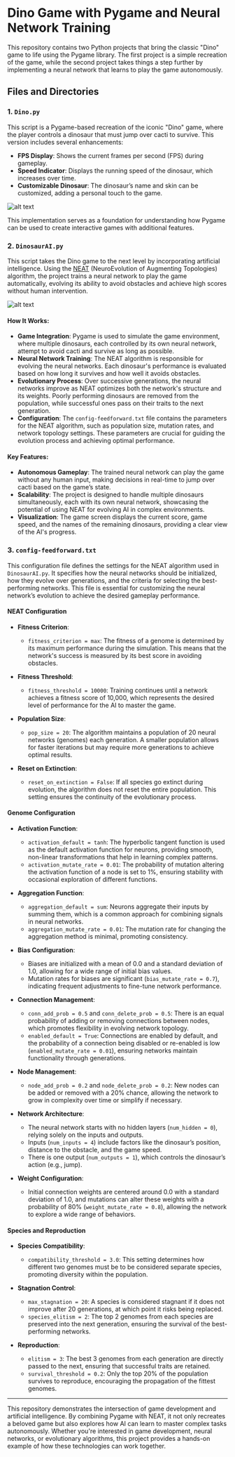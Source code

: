 # Dino Game with Pygame and Neural Network Training

This repository contains two Python projects that bring the classic "Dino" game to life using the Pygame library. The first project is a simple recreation of the game, while the second project takes things a step further by implementing a neural network that learns to play the game autonomously.

## Files and Directories

### 1. `Dino.py`
This script is a Pygame-based recreation of the iconic "Dino" game, where the player controls a dinosaur that must jump over cacti to survive. This version includes several enhancements:
- **FPS Display**: Shows the current frames per second (FPS) during gameplay.
- **Speed Indicator**: Displays the running speed of the dinosaur, which increases over time.
- **Customizable Dinosaur**: The dinosaur’s name and skin can be customized, adding a personal touch to the game.

![alt text](image.png)

This implementation serves as a foundation for understanding how Pygame can be used to create interactive games with additional features.

### 2. `DinosaurAI.py`
This script takes the Dino game to the next level by incorporating artificial intelligence. Using the [NEAT](https://neat-python.readthedocs.io/en/latest/) (NeuroEvolution of Augmenting Topologies) algorithm, the project trains a neural network to play the game automatically, evolving its ability to avoid obstacles and achieve high scores without human intervention.

![alt text](image-1.png)

#### How It Works:
- **Game Integration**: Pygame is used to simulate the game environment, where multiple dinosaurs, each controlled by its own neural network, attempt to avoid cacti and survive as long as possible.
- **Neural Network Training**: The NEAT algorithm is responsible for evolving the neural networks. Each dinosaur's performance is evaluated based on how long it survives and how well it avoids obstacles.
- **Evolutionary Process**: Over successive generations, the neural networks improve as NEAT optimizes both the network's structure and its weights. Poorly performing dinosaurs are removed from the population, while successful ones pass on their traits to the next generation.
- **Configuration**: The `config-feedforward.txt` file contains the parameters for the NEAT algorithm, such as population size, mutation rates, and network topology settings. These parameters are crucial for guiding the evolution process and achieving optimal performance.

#### Key Features:
- **Autonomous Gameplay**: The trained neural network can play the game without any human input, making decisions in real-time to jump over cacti based on the game’s state.
- **Scalability**: The project is designed to handle multiple dinosaurs simultaneously, each with its own neural network, showcasing the potential of using NEAT for evolving AI in complex environments.
- **Visualization**: The game screen displays the current score, game speed, and the names of the remaining dinosaurs, providing a clear view of the AI's progress.

### 3. `config-feedforward.txt`
This configuration file defines the settings for the NEAT algorithm used in `DinosaurAI.py`. It specifies how the neural networks should be initialized, how they evolve over generations, and the criteria for selecting the best-performing networks. This file is essential for customizing the neural network’s evolution to achieve the desired gameplay performance.

#### NEAT Configuration

- **Fitness Criterion**: 
  - `fitness_criterion = max`: The fitness of a genome is determined by its maximum performance during the simulation. This means that the network's success is measured by its best score in avoiding obstacles.
  
- **Fitness Threshold**: 
  - `fitness_threshold = 10000`: Training continues until a network achieves a fitness score of 10,000, which represents the desired level of performance for the AI to master the game.
  
- **Population Size**: 
  - `pop_size = 20`: The algorithm maintains a population of 20 neural networks (genomes) each generation. A smaller population allows for faster iterations but may require more generations to achieve optimal results.

- **Reset on Extinction**: 
  - `reset_on_extinction = False`: If all species go extinct during evolution, the algorithm does not reset the entire population. This setting ensures the continuity of the evolutionary process.

#### Genome Configuration

- **Activation Function**: 
  - `activation_default = tanh`: The hyperbolic tangent function is used as the default activation function for neurons, providing smooth, non-linear transformations that help in learning complex patterns.
  - `activation_mutate_rate = 0.01`: The probability of mutation altering the activation function of a node is set to 1%, ensuring stability with occasional exploration of different functions.

- **Aggregation Function**: 
  - `aggregation_default = sum`: Neurons aggregate their inputs by summing them, which is a common approach for combining signals in neural networks.
  - `aggregation_mutate_rate = 0.01`: The mutation rate for changing the aggregation method is minimal, promoting consistency.

- **Bias Configuration**: 
  - Biases are initialized with a mean of 0.0 and a standard deviation of 1.0, allowing for a wide range of initial bias values.
  - Mutation rates for biases are significant (`bias_mutate_rate = 0.7`), indicating frequent adjustments to fine-tune network performance.

- **Connection Management**: 
  - `conn_add_prob = 0.5` and `conn_delete_prob = 0.5`: There is an equal probability of adding or removing connections between nodes, which promotes flexibility in evolving network topology.
  - `enabled_default = True`: Connections are enabled by default, and the probability of a connection being disabled or re-enabled is low (`enabled_mutate_rate = 0.01`), ensuring networks maintain functionality through generations.

- **Node Management**: 
  - `node_add_prob = 0.2` and `node_delete_prob = 0.2`: New nodes can be added or removed with a 20% chance, allowing the network to grow in complexity over time or simplify if necessary.

- **Network Architecture**: 
  - The neural network starts with no hidden layers (`num_hidden = 0`), relying solely on the inputs and outputs.
  - Inputs (`num_inputs = 4`) include factors like the dinosaur’s position, distance to the obstacle, and the game speed.
  - There is one output (`num_outputs = 1`), which controls the dinosaur’s action (e.g., jump).

- **Weight Configuration**: 
  - Initial connection weights are centered around 0.0 with a standard deviation of 1.0, and mutations can alter these weights with a probability of 80% (`weight_mutate_rate = 0.8`), allowing the network to explore a wide range of behaviors.

#### Species and Reproduction

- **Species Compatibility**: 
  - `compatibility_threshold = 3.0`: This setting determines how different two genomes must be to be considered separate species, promoting diversity within the population.

- **Stagnation Control**: 
  - `max_stagnation = 20`: A species is considered stagnant if it does not improve after 20 generations, at which point it risks being replaced.
  - `species_elitism = 2`: The top 2 genomes from each species are preserved into the next generation, ensuring the survival of the best-performing networks.

- **Reproduction**: 
  - `elitism = 3`: The best 3 genomes from each generation are directly passed to the next, ensuring that successful traits are retained.
  - `survival_threshold = 0.2`: Only the top 20% of the population survives to reproduce, encouraging the propagation of the fittest genomes.

---

This repository demonstrates the intersection of game development and artificial intelligence. By combining Pygame with NEAT, it not only recreates a beloved game but also explores how AI can learn to master complex tasks autonomously. Whether you're interested in game development, neural networks, or evolutionary algorithms, this project provides a hands-on example of how these technologies can work together.
